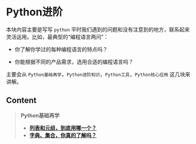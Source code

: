 #  Python进阶

本块内容主要是写写 `python` 平时我们遇到的问题和没有注意到的地方，联系起来灵活运用。比如，最典型的“编程语言两问”：

- 你了解你学过的每种编程语言的特点吗？

- 你能根据不同的产品需求，选用合适的编程语言吗？


主要会从 `Python基础再学`，`Python进阶知识`，`Python工具`，`Python核心应用` 这几块来讲解。

## Content

> **Python基础再学**
>
> - [**列表和元组，到底用哪一个？**](/blog/python/list-tuple.html)
> - [**字典、集合，你真的了解吗？**](/blog/python/dict-set.html)

